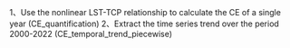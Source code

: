 1、Use the nonlinear LST-TCP relationship to calculate the CE of a single year (CE_quantification)
2、Extract the time series trend over the period 2000-2022 (CE_temporal_trend_piecewise)
